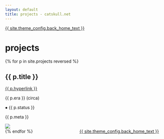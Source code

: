 ```yaml
---
layout: default
title: projects - catskull.net
---
```

<a href="/">{{ site.theme_config.back_home_text }}</a>

# projects

{% for p in site.projects reversed %}
<section class="projects-section">
	<h2>{{ p.title }}</h2>
	<a href="{{ p.hyperlink }}">{{ p.hyperlink }}</a>
	<p class="era-tag">{{ p.era }} (circa)</p>
	<p class="status-tag {{ p.status }}">
    <svg height="0.5rem" width="0.5rem" {% if p.status == 'active' %}class="blinking"{% endif %}>
      <circle cx="0.25rem" cy="0.25rem" r="0.175rem" fill="{% if p.status == 'active' or p.status == 'completed'%}green{% elsif p.status == 'defunct' %}red{% else %}yellow{% endif %}" />
      Sorry, your browser does not support inline SVG.
    </svg>
    {{ p.status }}
	</p>
	<p>{{ p.meta }}</p>
	<div class="img-frame">
		<img src="{{ p.image }}">
	</div>
</section>
{% endfor %}

<footer style="float: right;">
  <a href="/">{{ site.theme_config.back_home_text }}</a>
</footer>